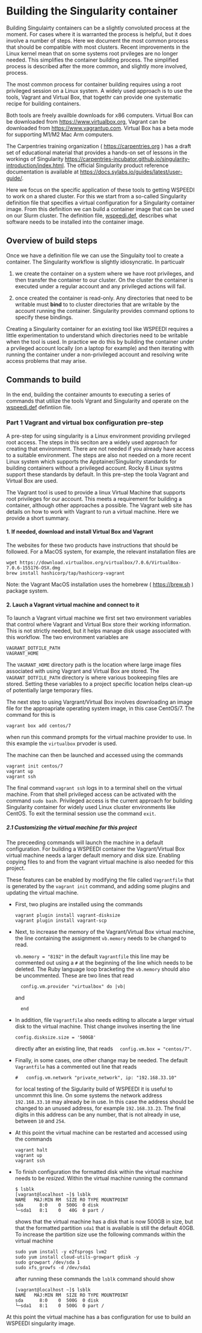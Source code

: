 # Building the Singularity container

Building Singulairty containers can be a slightly convoluted process at
the moment.
For cases where it is warranted the process is helpful, but
it does involve a number of steps. 
Here we document the most common process that should be compatible
with most clusters. Recent improvements in the Linux kernel mean that
on some systems root prvileges are no longer needed. This simplifies the 
container building process. The simplified process is described after the more
common, and slightly more involved, process.

The most common process for container building requires using a root privileged session 
on a Linux system. A widely used approach is to use the tools, Vagrant and Virtual Box, that
togethr can provide one systematic recipe for building containers.

Both tools are freely availble downloads for x86 computers. Virtual Box
can be downloaded from https://www.virtualbox.org, Vagrant can be downloaded
from https://www.vagrantup.com. Virtual Box has a beta mode for supporting
M1/M2 Mac Arm computers.

The Carpentries training organization ( https://carpentries.org ) has a draft set of
educational material that provides a hands-on set of lessons in the workings
of Singularity https://carpentries-incubator.github.io/singularity-introduction/index.html.
The official Singularity product reference documentation is available 
at https://docs.sylabs.io/guides/latest/user-guide/.

Here we focus on the specific application of these tools to getting WSPEEDI to work on
a shared cluster. For this we start from a so-called Singularity definition file 
that specifies a virtual configuration for a Singularity container image.
From this definition we can build a container image that can be used on our Slurm cluster.
The definition file, [wspeedi.def](./wspeedi.def), describes what software needs to be 
installed into the container image.

## Overview of build steps

Once we have a definition file we can use the Singulaity tool to create a container.
The Singularity workflow is slightly idiosyncratic. In particualr 

 1. we create the
container on a system where we have root privileges, and then transfer the container
to our cluster. On the cluster the container is executed under a regular account and
any privileged actions will fail. 

 2. once created the container is read-only. Any directories that need to be writable must **bind** to
    to cluster directories that are writable by the account running the container. Singularity
    provides command options to specify these bindings.

Creating a Singularity container for an existing tool like WSPEEDI requires a little experimentation
to understand which directories need to be writable when the tool is used. In practice we do this
by building the container under a prvileged account locally (on a laptop for example) 
and then iterating with running the container under a non-privileged account and resolving write access
problems that may arise.

## Commands to build

In the end, building the container amounts to executing a series of commands that utilize
the tools Vgrant and Singularity and operate on the [wspeedi.def](./wspeedi.def) defintiion 
file. 

### Part 1 Vagrant and virtual box configuration pre-step

A pre-step for using singularity is a Linux environment providing prvileged root access. The steps
in this seciton are a widely used approach for creating that environment. There are not needed
if you already have access to a suitable environment. The steps are also not needed on a more 
recent Linux system which supports the Apptainer/Singularity standards for building containers
without a privileged account. Rocky 8 Linux systms support these standards by default.
In this pre-step the toola Vagrant and Virtual Box are used.

The Vagrant tool is used to provide a linux Virtual Machine that supports root privileges for our
account. This meets a requirement for building a container, although other approaches a possible.
The Vagrant web site has details on how to work with Vagrant to run a virtual machine. Here we provide a short
summary.

#### 1. If needed, download and install Virtual Box and Vagrant
The websites for these two products have instructions that should be followed. 
For a MacOS system, for example,
the relevant installation files are
```
wget https://download.virtualbox.org/virtualbox/7.0.6/VirtualBox-7.0.6-155176-OSX.dmg
brew install hashicorp/tap/hashicorp-vagrant
```
Note: the Vagrant MacOS installation uses the homebrew ( https://brew.sh ) package system.

#### 2. Lauch a Vagrant virtual machine and connect to it

To launch a Vagrant virtual machine we first set two environment variables that control
where Vagrant and Virtual Box store their working information. This is not strictly needed, 
but it helps manage disk usage associated with this workflow. The two environment variables 
are

```
VAGRANT_DOTFILE_PATH
VAGRANT_HOME
```

The `VAGRANT_HOME` directory path is the location where large image files associated with
using Vagrant and Virtual Box are stored. The `VAGRANT_DOTFILE_PATH` directory is where
various bookeeping files are stored. Setting these variables to a project specific location helps
clean-up of potentially large temporary files.

The next step to using Vargrant/Virtual Box involves downloading an image file for the
approapriate operating system image, in this case CentOS/7. The command for this is

```
vagrant box add centos/7
```
when run this command prompts for the virtual machine provider to use. In this example the `virtualbox` prvoder is used.


The machine can then be launched and accessed using the commands 
```
vagrant init centos/7
vagrant up
vagrant ssh
```
The final command `vagrant ssh` logs in to a terminal shell on the virtual machine.
From that shell privileged access can be activated with the command `sudo bash`. Privileged
access is the current approach for building Singularity container for widely used 
Linux cluster environments like CentOS. To exit the terminal session use the command `exit`.

##### 2.1 Customizing the virtual machine for this project

The preceeding commands will launch the machine in a default configuration. For building a WSPEEDI 
container the Vagrant/Virtual Box virtual machine needs a larger default memory and disk size. Enabling copying files to
and from the vagrant virtual machine is also needed for this project.

These features can be enabled by modifying the file called `Vagrantfile` that is generated by the
`vagrant init` command, and adding some plugins and updating the virtual machine. 

* First, two plugins are installed using the commands

  ```
  vagrant plugin install vagrant-disksize
  vagrant plugin install vagrant-scp
  ```

* Next, to increase the memory of the Vagrant/Virtual Box virtual machine, the line containing
  the assignment `vb.memory` needs to be changed to read.

  `
      vb.memory = "8192"
  `
  in the default `Vagrantfile` this line may be commented out using a `#` at the beginning of the line
  which needs to be deleted. The Ruby language loop bracketing the `vb.memory` should also be uncommented. These are
  two lines that read
  ```
    config.vm.provider "virtualbox" do |vb|
  ```
  and
  ```
    end
  ```

* In addition, file `Vagrantfile` also needs editing to allocate a larger virtual disk to the virtual
  machine. Thist change involves inserting the line 
  ```
  config.disksize.size = '500GB'
  ```
  directly after an existing line, that reads `  config.vm.box = "centos/7"`. 

* Finally, in some cases, one other change
  may be needed. The default `Vagrantfile` has a commented out line that reads
  ```
  #   config.vm.network "private_network", ip: "192.168.33.10"
  ```
  for local testing of the Sigularity build of WSPEEDI it is useful to uncommnt this line. On some systems
  the network address `192.168.33.10` may already be in use. In this case the address should be changed to an
  unused address, for example `192.168.33.23`. The final digits in this address can be any number, that is not
  already in use, between `10` and `254`.

* At this point the virtual machine can be restarted and accessed using the commands
  ```
  vagrant halt
  vagrant up
  vagrant ssh
  ```

* To finish configuration the formatted disk within the virtual machine needs to be _resized_. Within the virtual machine running the command
  ```
  $ lsblk
  [vagrant@localhost ~]$ lsblk
  NAME   MAJ:MIN RM  SIZE RO TYPE MOUNTPOINT
  sda      8:0    0  500G  0 disk 
  └─sda1   8:1    0   40G  0 part /

  ```
  shows that the virtual machine has a disk that is now 500GB in size, but that the formatted partition `sda1` that is   available is still the default 40GB. To increase the partition size use the following commands within the virtual machine
 
  ```
  sudo yum install -y e2fsprogs lvm2
  sudo yum install cloud-utils-growpart gdisk -y
  sudo growpart /dev/sda 1
  sudo xfs_growfs -d /dev/sda1
  ```
  
  after running these commands the `lsblk` command should show
   ```
   [vagrant@localhost ~]$ lsblk
   NAME   MAJ:MIN RM  SIZE RO TYPE MOUNTPOINT
   sda      8:0    0  500G  0 disk 
   └─sda1   8:1    0  500G  0 part /
   ```
   
At this point the virtual machine has a bas configuration for use to build an WSPEEDI singularity image.






